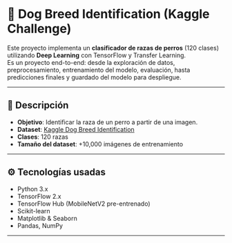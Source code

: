 # 🐶 Dog Breed Identification (Kaggle Challenge)

Este proyecto implementa un **clasificador de razas de perros** (120 clases) utilizando **Deep Learning** con TensorFlow y Transfer Learning.  
Es un proyecto end-to-end: desde la exploración de datos, preprocesamiento, entrenamiento del modelo, evaluación, hasta predicciones finales y guardado del modelo para despliegue.

---

## 📌 Descripción

- **Objetivo**: Identificar la raza de un perro a partir de una imagen.
- **Dataset**: [Kaggle Dog Breed Identification](https://www.kaggle.com/c/dog-breed-identification)
- **Clases**: 120 razas
- **Tamaño del dataset**: +10,000 imágenes de entrenamiento

---

## ⚙️ Tecnologías usadas

- Python 3.x  
- TensorFlow 2.x  
- TensorFlow Hub (MobileNetV2 pre-entrenado)  
- Scikit-learn  
- Matplotlib & Seaborn  
- Pandas, NumPy  

---
